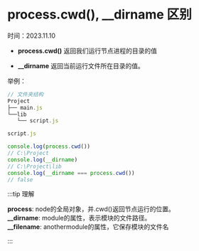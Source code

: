 # process.cwd(), __dirname 区别

时间：2023.11.10

- **process.cwd()** 返回我们运行节点进程的目录的值

- **__dirname** 返回当前运行文件所在目录的值。

举例：

```js
// 文件夹结构
Project 
├── main.js
└──lib
   └── script.js
```

```js
script.js

console.log(process.cwd())
// C:\Project
console.log(__dirname)
// C:\Project\lib
console.log(__dirname === process.cwd())
// false
```

:::tip 理解

**process**: node的全局对象，并.cwd()返回节点运行的位置。\
**__dirname**: module的属性，表示模块的文件路径。\
**__filename**: anothermodule的属性，它保存模块的文件名

:::
